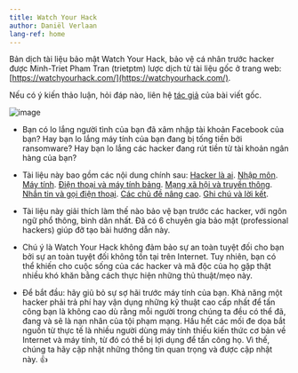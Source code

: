 ```yaml
---
title: Watch Your Hack
author: Daniël Verlaan
lang-ref: home
---
```


Bản dịch tài liệu bảo mật Watch Your Hack, bảo vệ cá nhân trước hacker được Minh-Triet Pham Tran (trietptm) lược dịch từ tài liệu gốc ở trang web: [https://watchyourhack.com/](https://watchyourhack.com/).

Nếu có ý kiến thảo luận, hỏi đáp nào, liên hệ [tác giả](https://daniel.verlaan.xyz/contact/) của bài viết gốc.

![image](https://user-images.githubusercontent.com/526959/47335370-213ef980-d6b5-11e8-81df-e56fd7731487.png)

- Bạn có lo lắng người tình của bạn đã xâm nhập tài khoản Facebook của bạn? Hay bạn lo lắng máy tính của bạn đang bị tống tiền bởi ransomware? Hay bạn lo lắng các hacker đang rút tiền từ tài khoản ngân hàng của bạn?
- Tài liệu này bao gồm các nội dung chính sau: [Hacker là ai](https://nhtlongcs.com/watchyourhack-vnm/vi/section_1/section_1/). [Nhập môn](https://nhtlongcs.com/watchyourhack-vnm/vi/section_3/section_3/). [Máy tính](https://nhtlongcs.com/watchyourhack-vnm/vi/section_20/section_20/). [Điện thoại và máy tính bảng](https://nhtlongcs.com/watchyourhack-vnm/vi/section_33/section_33/). [Mạng xã hội và truyền thông](https://nhtlongcs.com/watchyourhack-vnm/vi/section_42/section_42/). [Nhắn tin và gọi điện thoại](https://nhtlongcs.com/watchyourhack-vnm/vi/section_50/section_50/). [Các chủ đề nâng cao](https://nhtlongcs.com/watchyourhack-vnm/vi/section_57/section_57/). [Ghi chú và lời kết](https://nhtlongcs.com/watchyourhack-vnm/vi/section_81/section_81/).

- Tài liệu này giải thích làm thế nào bảo vệ bạn trước các hacker, với ngôn ngữ phổ thông, bình dân nhất. Đã có 6 chuyên gia bảo mật (professional hackers) giúp đỡ tạo bài hướng dẫn này.
- Chú ý là Watch Your Hack không đảm bảo sự an toàn tuyệt đối cho bạn bởi sự an toàn tuyệt đối không tồn tại trên Internet. Tuy nhiên, bạn có thể khiến cho cuộc sống của các hacker và mã độc của họ gặp thật nhiều khó khăn bằng cách thực hiện những thủ thuật/mẹo này.
- Để bắt đầu: hãy giũ bỏ sự sợ hãi trước máy tính của bạn. Khả năng một hacker phải trả phí hay vận dụng những kỹ thuật cao cấp nhất để tấn công bạn là không cao dù rằng mỗi người trong chúng ta đều có thể đã, đang và sẽ là nạn nhân của tội phạm mạng. Hầu hết các mối đe dọa bắt nguồn từ thực tế là nhiều người dùng máy tính thiếu kiến thức cơ bản về Internet và máy tính, từ đó có thể bị lợi dụng để tấn công họ. Vì thế, chúng ta hãy cập nhật những thông tin quan trọng và được cập nhật này. 👍
